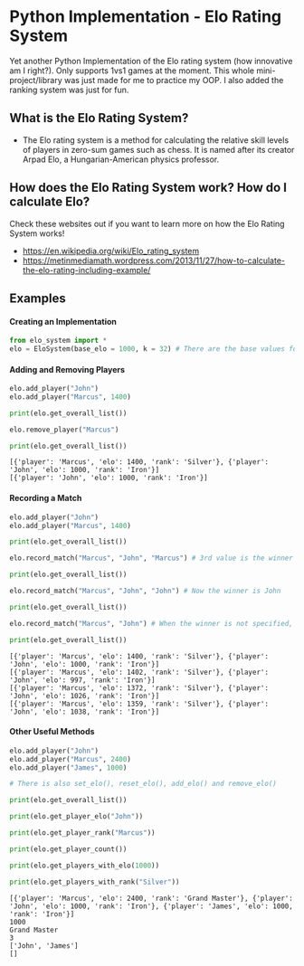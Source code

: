 # Python Implementation - Elo Rating System
Yet another Python Implementation of the Elo rating system (how innovative am I right?).
Only supports 1vs1 games at the moment.
This whole mini-project/library was just made for me to practice my OOP.
I also added the ranking system was just for fun.
## What is the Elo Rating System?
* The Elo rating system is a method for calculating the relative skill levels of players in zero-sum games such as chess. It is named after its creator Arpad Elo, a Hungarian-American physics professor.
## How does the Elo Rating System work? How do I calculate Elo?
Check these websites out if you want to learn more on how the Elo Rating System works!
* https://en.wikipedia.org/wiki/Elo_rating_system
* https://metinmediamath.wordpress.com/2013/11/27/how-to-calculate-the-elo-rating-including-example/
## Examples
#### Creating an Implementation
```python
from elo_system import *
elo = EloSystem(base_elo = 1000, k = 32) # There are the base values for base_elo and k however you can and may change them
```
#### Adding and Removing Players
```python
elo.add_player("John")
elo.add_player("Marcus", 1400)

print(elo.get_overall_list())

elo.remove_player("Marcus")

print(elo.get_overall_list())
```
```shell
[{'player': 'Marcus', 'elo': 1400, 'rank': 'Silver'}, {'player': 'John', 'elo': 1000, 'rank': 'Iron'}]
[{'player': 'John', 'elo': 1000, 'rank': 'Iron'}]
```
#### Recording a Match
```python
elo.add_player("John")
elo.add_player("Marcus", 1400)

print(elo.get_overall_list())

elo.record_match("Marcus", "John", "Marcus") # 3rd value is the winner

print(elo.get_overall_list())

elo.record_match("Marcus", "John", "John") # Now the winner is John

print(elo.get_overall_list())

elo.record_match("Marcus", "John") # When the winner is not specified, it is considered a draw

print(elo.get_overall_list())
```
```shell
[{'player': 'Marcus', 'elo': 1400, 'rank': 'Silver'}, {'player': 'John', 'elo': 1000, 'rank': 'Iron'}]
[{'player': 'Marcus', 'elo': 1402, 'rank': 'Silver'}, {'player': 'John', 'elo': 997, 'rank': 'Iron'}] 
[{'player': 'Marcus', 'elo': 1372, 'rank': 'Silver'}, {'player': 'John', 'elo': 1026, 'rank': 'Iron'}]
[{'player': 'Marcus', 'elo': 1359, 'rank': 'Silver'}, {'player': 'John', 'elo': 1038, 'rank': 'Iron'}]
```
#### Other Useful Methods
```python
elo.add_player("John")
elo.add_player("Marcus", 2400)
elo.add_player("James", 1000)

# There is also set_elo(), reset_elo(), add_elo() and remove_elo()

print(elo.get_overall_list())

print(elo.get_player_elo("John"))

print(elo.get_player_rank("Marcus"))

print(elo.get_player_count())

print(elo.get_players_with_elo(1000))

print(elo.get_players_with_rank("Silver"))
```
```shell
[{'player': 'Marcus', 'elo': 2400, 'rank': 'Grand Master'}, {'player': 'John', 'elo': 1000, 'rank': 'Iron'}, {'player': 'James', 'elo': 1000, 'rank': 'Iron'}]
1000
Grand Master
3
['John', 'James']
[]
```
